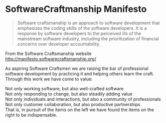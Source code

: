 # SoftwareCraftmanship Manifesto

> Software craftsmanship is an approach to software development that emphasizes the coding skills of the software developers. 
	It is a response by software developers to the perceived ills of the mainstream software industry, 
including the prioritization of financial concerns over developer accountability.


From the Software Craftsmanship website http://manifesto.softwarecraftsmanship.org/

As aspiring Software Craftsmen we are raising the bar of professional software development by practicing it and helping others learn the craft. Through this work we have come to value:

Not only working software, but also well-crafted software   
Not only responding to change, but also steadily adding value  
Not only individuals and interactions, but also a community of professionals  
Not only customer collaboration, but also productive partnerships  
That is, in pursuit of the items on the left we have found the items on the right to be indispensable.  
